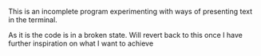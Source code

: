 This is an incomplete program experimenting with ways of presenting text in the terminal.

As it is the code is in a broken state. Will revert back to this once I have further inspiration on what I want to achieve